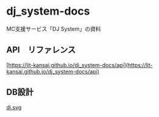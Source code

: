 # dj_system-docs
MC支援サービス「DJ System」の資料

## API　リファレンス
[https://lit-kansai.github.io/dj_system-docs/api](https://lit-kansai.github.io/dj_system-docs/api)

## DB設計

[dj.svg](https://lit-kansai.github.io/dj_system-docs/db/dj.svg)
